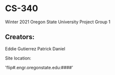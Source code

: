 # CS-340
Winter 2021
Oregon State University
Project Group 1 

## Creators:
Eddie Gutierrez
Patrick Daniel

Site location:

'flip#.engr.oregonstate.edu:####'